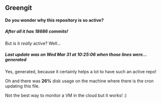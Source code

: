 ## Greengit

#### Do you wonder why this repository is so active?

##### After all it has 18686 commits!

But is it *really* active? Well...

##### Last update was on Wed Mar 31 at 10:25:06 when those lines were... generated

Yes, generated, because it certainly helps a lot to have such an active repo!

Oh and there was **26%** disk usage on the machine
where there is the cron updating this file.

Not the best way to monitor a VM in the cloud but it works! :)
